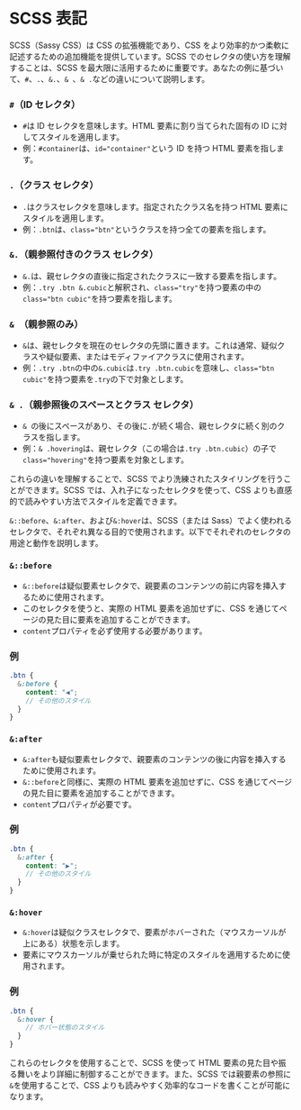 # SCSS 表記

SCSS（Sassy CSS）は CSS の拡張機能であり、CSS をより効率的かつ柔軟に記述するための追加機能を提供しています。SCSS でのセレクタの使い方を理解することは、SCSS を最大限に活用するために重要です。あなたの例に基づいて、`#`、`.`、`&.`、`& `、`& .`などの違いについて説明します。

### `#`（ID セレクタ）

- `#`は ID セレクタを意味します。HTML 要素に割り当てられた固有の ID に対してスタイルを適用します。
- 例：`#container`は、`id="container"`という ID を持つ HTML 要素を指します。

### `.`（クラス セレクタ）

- `.`はクラスセレクタを意味します。指定されたクラス名を持つ HTML 要素にスタイルを適用します。
- 例：`.btn`は、`class="btn"`というクラスを持つ全ての要素を指します。

### `&.`（親参照付きのクラス セレクタ）

- `&.`は、親セレクタの直後に指定されたクラスに一致する要素を指します。
- 例：`.try .btn &.cubic`と解釈され、`class="try"`を持つ要素の中の`class="btn cubic"`を持つ要素を指します。

### `& `（親参照のみ）

- `&`は、親セレクタを現在のセレクタの先頭に置きます。これは通常、疑似クラスや疑似要素、またはモディファイアクラスに使用されます。
- 例：`.try .btn`の中の`&.cubic`は`.try .btn.cubic`を意味し、`class="btn cubic"`を持つ要素を`.try`の下で対象とします。

### `& .`（親参照後のスペースとクラス セレクタ）

- `& `の後にスペースがあり、その後に`.`が続く場合、親セレクタに続く別のクラスを指します。
- 例：`& .hovering`は、親セレクタ（この場合は`.try .btn.cubic`）の子で`class="hovering"`を持つ要素を対象とします。

これらの違いを理解することで、SCSS でより洗練されたスタイリングを行うことができます。SCSS では、入れ子になったセレクタを使って、CSS よりも直感的で読みやすい方法でスタイルを定義できます。

`&::before`、`&:after`、および`&:hover`は、SCSS（または Sass）でよく使われるセレクタで、それぞれ異なる目的で使用されます。以下でそれぞれのセレクタの用途と動作を説明します。

### `&::before`

- `&::before`は疑似要素セレクタで、親要素のコンテンツの前に内容を挿入するために使用されます。
- このセレクタを使うと、実際の HTML 要素を追加せずに、CSS を通じてページの見た目に要素を追加することができます。
- `content`プロパティを必ず使用する必要があります。

### 例

```scss
.btn {
  &:before {
    content: "◀";
    // その他のスタイル
  }
}
```

### `&:after`

- `&:after`も疑似要素セレクタで、親要素のコンテンツの後に内容を挿入するために使用されます。
- `&::before`と同様に、実際の HTML 要素を追加せずに、CSS を通じてページの見た目に要素を追加することができます。
- `content`プロパティが必要です。

### 例

```scss
.btn {
  &:after {
    content: "▶";
    // その他のスタイル
  }
}
```

### `&:hover`

- `&:hover`は疑似クラスセレクタで、要素がホバーされた（マウスカーソルが上にある）状態を示します。
- 要素にマウスカーソルが乗せられた時に特定のスタイルを適用するために使用されます。

### 例

```scss
.btn {
  &:hover {
    // ホバー状態のスタイル
  }
}
```

これらのセレクタを使用することで、SCSS を使って HTML 要素の見た目や振る舞いをより詳細に制御することができます。また、SCSS では親要素の参照に`&`を使用することで、CSS よりも読みやすく効率的なコードを書くことが可能になります。
